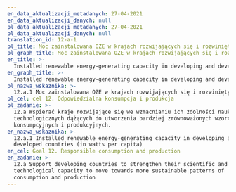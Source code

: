 ```yaml
---
en_data_aktualizacji_metadanych: 27-04-2021
en_data_aktualizacji_danych: null
pl_data_aktualizacji_metadanych: 27-04-2021
pl_data_aktualizacji_danych: null
translation_id: 12-a-1
pl_title: Moc zainstalowana OZE w krajach rozwijających się i rozwiniętych (w watach na 1 mieszkańca)
pl_graph_title: Moc zainstalowana OZE w krajach rozwijających się i rozwiniętych (w watach na 1 mieszkańca)
en_title: >-
  Installed renewable energy-generating capacity in developing and developed countries (in watts per capita)
en_graph_title: >-
  Installed renewable energy-generating capacity in developing and developed countries (in watts per capita)
pl_nazwa_wskaznika: >-
  12.a.1 Moc zainstalowana OZE w krajach rozwijających się i rozwiniętych (w watach na 1 mieszkańca)
pl_cel: cel 12. Odpowiedzialna konsumpcja i produkcja
pl_zadanie: >-
  12.a Wspierać kraje rozwijające się we wzmacnianiu ich zdolności naukowych i
  technologicznych dążących do utworzenia bardziej zrównoważonych wzorców
  konsumpcyjnych i produkcyjnych.
en_nazwa_wskaznika: >-
  12.a.1 Installed renewable energy-generating capacity in developing and
  developed countries (in watts per capita)
en_cel: Goal 12. Responsible consumption and production
en_zadanie: >-
  12.a Support developing countries to strengthen their scientific and
  technological capacity to move towards more sustainable patterns of
  consumption and production
---
```

